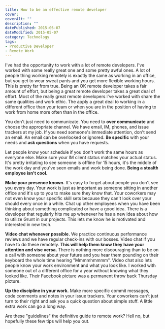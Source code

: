 ```yaml
---
title: How to be an effective remote developer
cover: 
coverAlt: ""
description: ""
datePublished: 2015-05-07  
dateModified: 2015-05-07 
category: Technology
tags:
- Productive Developer
- Remote Work
---
```


I've had the opportunity to work with a lot of remote developers.  I've worked with some really great one and some pretty awful ones.  A lot of people thing working remotely is exactly the same as working in an office, but you get to wear sweat pants and you get more flexible working hours.  This is pretty far from true.  Being an OK remote developer takes a fair amount of effort, but being a great remote developer takes a great deal of effort.  Most of the really great remote developers I've worked with share the same qualities and work ethic.  The apply a great deal to working in a different office than your team or when you are in the position of having to work from home more often than in the office.

You don't just need to communicate. You need to **over communicate** and choose the appropriate channel.  We have email, IM, phones, and issue trackers at my job.  If you need someone's immediate attention, don't send an email. An email can be overlooked or ignored.  **Be specific** with your needs and **ask questions** when you have requests.

Let people know your schedule if you don't work the same hours as everyone else. Make sure your IM client status matches your actual status.  It's pretty irritating to see someone is offline for 15 hours, it's the middle of the work day and you've seen emails and work being done.  **Being a stealth employee isn't cool.**
 
**Make your presence known.** It's easy to forget about people you don't see you every day.  Your work is just as important as someone sitting in another office and it's up to you to make sure they know that.  Your coworkers may not even know your specific skill sets because they can't look over your should every once in a while.  Chat up other employees when you have been thinking about something complicated or have a good idea.  There is a developer that regularly hits me up whenever he has a new idea about how to utilize Grunt in our projects.  This lets me know he is motivated and interested in new tech.

**Video chat whenever possible.**  We practice continuous performance reviews and we have regular check-ins with our bosses.  Video chat if you have to do these remotely.  **This will help them know they have your attention and vise versa.** There is nothing more discouraging than to be on a call with someone about your future and you hear them pounding on their keyboard the whole time hearing "Mmmmhmmmm".  Video chat also lets people know your work environment and what you look like.  I worked with someone out of a different office for a year without knowing what they looked like.  Their Facebook picture was a permanent throw back Thursday picture.

**Up the discipline in your work.**  Make more specific commit messages, code comments and  notes in your issue trackers.  Your coworkers can't just turn to their right and ask you a quick question about simple stuff.  A little extra work can go a long way.

Are these "guidelines" the definitive guide to remote work? Hell no, but hopefully these few tips will help you out.
